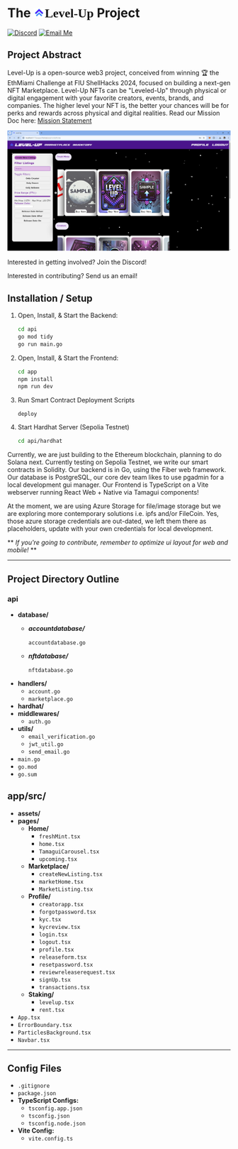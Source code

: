 # The <img src="./app/public/LevelUpIconnobg.png" alt="Logo" width="25"/><span style="font-family:'PaladinsLaser';">Level-Up </span> Project

[![Discord](https://img.shields.io/discord/f6kwhSEp?label=&logo=discord&color=5865F2&labelColor=gray)](https://discord.gg/f6kwhSEp)  [![Email Me](https://img.shields.io/badge/Email-blue?logo=gmail&logoColor=white)](mailto:npastrana15@outlook.com)

## Project Abstract
Level-Up is a open-source web3 project, conceived from winning 🏆 the EthMiami Challenge at FIU ShellHacks 2024, focused on building a next-gen NFT Marketplace. Level-Up NFTs can be "Leveled-Up" through physical or digital engagement with your favorite creators, events, brands, and companies. The higher level your NFT is, the better your chances will be for perks and rewards across physical and digital realities. Read our Mission Doc here:  [Mission Statement](https://docs.google.com/document/d/1lNKjT-8U095Y8X2VzrIardgacW-AdabSoBK0094m62Q/edit?usp=drive_link)

![Picture of Level-Up Marketplace page](./app/src/assets/v1market.png)

Interested in getting involved? Join the Discord!

Interested in contributing? Send us an email! 

## Installation / Setup

1. Open, Install, & Start the Backend:
   ```bash
   cd api
   go mod tidy
   go run main.go
   ```

2. Open, Install, & Start the Frontend:
   ```bash
   cd app
   npm install
   npm run dev
   ```

3. Run Smart Contract Deployment Scripts
   ```base
   deploy
   ```

4. Start Hardhat Server (Sepolia Testnet)
   ```bash
   cd api/hardhat
   ```

Currently, we are just building to the Ethereum blockchain, planning to do Solana next. Currently testing on Sepolia Testnet, we write our smart contracts in Solidity. Our backend is in Go, using the Fiber web framework. Our database is PostgreSQL, our core dev team likes to use pgadmin for a local development gui manager. Our Frontend is TypeScript on a Vite webserver running React Web + Native via Tamagui components! 

At the moment, we are using Azure Storage for file/image storage but we are exploring more contemporary solutions i.e. ipfs and/or FileCoin. Yes, those azure storage credentials are out-dated, we left them there as placeholders, update with your own credentials for local development.

** *If you're going to contribute, remember to optimize ui layout for web and mobile!* **

---
## Project Directory Outline
### api
- **database/**
  - ***accountdatabase/***

    `accountdatabase.go`
  - ***nftdatabase/***
    
    `nftdatabase.go`
- **handlers/**
  - `account.go`
  - `marketplace.go`
- **hardhat/**
- **middlewares/**
  - `auth.go`
- **utils/**
  - `email_verification.go`
  - `jwt_util.go`
  - `send_email.go`
- `main.go`
- `go.mod`
- `go.sum`

## app/src/
- **assets/**
- **pages/**
  - **Home/**
    - `freshMint.tsx`
    - `home.tsx`
    - `TamaguiCarousel.tsx`
    - `upcoming.tsx`
  - **Marketplace/**
    - `createNewListing.tsx`
    - `marketHome.tsx`
    - `MarketListing.tsx`
  - **Profile/**
    - `creatorapp.tsx`
    - `forgotpassword.tsx`
    - `kyc.tsx`
    - `kycreview.tsx`
    - `login.tsx`
    - `logout.tsx`
    - `profile.tsx`
    - `releaseform.tsx`
    - `resetpassword.tsx`
    - `reviewreleaserequest.tsx`
    - `signUp.tsx`
    - `transactions.tsx`
  - **Staking/**
    - `levelup.tsx`
    - `rent.tsx`
- `App.tsx`
- `ErrorBoundary.tsx`
- `ParticlesBackground.tsx`
- `Navbar.tsx`

---

## Config Files
- `.gitignore`
- `package.json`
- **TypeScript Configs:**
  - `tsconfig.app.json`
  - `tsconfig.json`
  - `tsconfig.node.json`
- **Vite Config:**
  - `vite.config.ts`


<style>
@font-face {
    font-family: 'PaladinsLaser';
    src: url('./app/public/fonts/PaladinsLaser.woff2') format('truetype');
}
</style>
